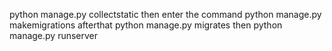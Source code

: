 python manage.py collectstatic
then enter the command python manage.py makemigrations
afterthat python manage.py migrates
then python manage.py runserver

